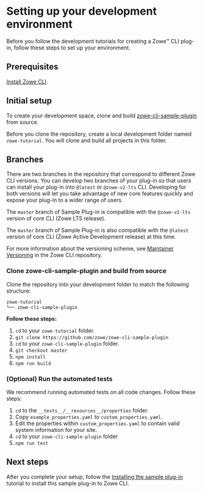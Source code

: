 # Setting up your development environment
Before you follow the development tutorials for creating a Zowe&trade; CLI plug-in, follow these steps to set up your environment.

## Prerequisites
[Install Zowe CLI](../../user-guide/cli-installcli#methods-to-install-zowe-cli).

## Initial setup
To create your development space, clone and build [zowe-cli-sample-plugin](https://github.com/zowe/zowe-cli-sample-plugin/#zowe-cli-sample-plug-in) from source.

Before you clone the repository, create a local development folder named `zowe-tutorial`. You will clone and build all projects in this folder.

## Branches

There are two branches in the repository that correspond to different Zowe CLI versions. You can develop two branches of your plug-in so that users can install your plug-in into `@latest` or `@zowe-v2-lts` CLI. Developing for both versions will let you take advantage of new core features quickly and expose your plug-in to a wider range of users.

The `master` branch of Sample Plug-in is compatible with the `@zowe-v2-lts` version of core CLI (Zowe LTS release).

The `master` branch of Sample Plug-in is also compatible with the `@latest` version of core CLI (Zowe Active Development release) at this time.

For more information about the versioning scheme, see [Maintainer Versioning](https://github.com/zowe/zowe-cli/blob/master/docs/MaintainerVersioning.md) in the Zowe CLI repository.

### Clone zowe-cli-sample-plugin and build from source
Clone the repository into your development folder to match the following structure:
```
zowe-tutorial
└── zowe-cli-sample-plugin
```
**Follow these steps:**

1. `cd` to your `zowe-tutorial` folder.
2. `git clone https://github.com/zowe/zowe-cli-sample-plugin`
3. `cd` to your `zowe-cli-sample-plugin` folder.
4. `git checkout master`
5. `npm install`
6. `npm run build`

### (Optional) Run the automated tests
We recommend running automated tests on all code changes. Follow these steps:

1. `cd` to the `__tests__/__resources__/properties` folder.
2. Copy `example_properties.yaml` to `custom_properties.yaml`.
3. Edit the properties within `custom_properties.yaml` to contain valid system information for your site.
4. `cd` to your `zowe-cli-sample-plugin` folder
5. `npm run test`

## Next steps
After you complete your setup, follow the [Installing the sample plug-in](cli-installing-sample-plugin.md) tutorial to install this sample plug-in to Zowe CLI.
